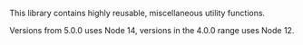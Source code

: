 This library contains highly reusable, miscellaneous utility functions.

Versions from 5.0.0 uses Node 14, versions in the 4.0.0 range uses Node 12.
